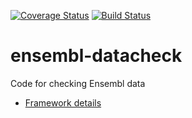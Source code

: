 [![Coverage Status](https://coveralls.io/repos/github/Ensembl/ensembl-datacheck/badge.svg?branch=master)](https://coveralls.io/github/Ensembl/ensembl-datacheck?branch=master) [![Build Status](https://travis-ci.org/Ensembl/ensembl-datacheck.svg?branch=master)](https://travis-ci.org/Ensembl/ensembl-datacheck)

# ensembl-datacheck
Code for checking Ensembl data
* [Framework details](framework.md)
